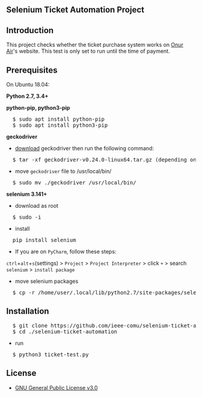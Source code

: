 ## Selenium Ticket Automation Project

## Introduction

This project checks whether the ticket purchase system works on [Onur Air](https://www.onurair.com/en/)'s website. This test is only set to run until the time of payment.

## Prerequisites

On Ubuntu 18.04:

**Python 2.7, 3.4+**

**python-pip, python3-pip**
<pre>
  $ sudo apt install python-pip
  $ sudo apt install python3-pip
</pre>

**geckodriver**

* [download](https://github.com/mozilla/geckodriver/releases) geckodriver then run the following command:

<pre>
  $ tar -xf geckodriver-v0.24.0-linux64.tar.gz (depending on your OS/distribution)
</pre>

* move `geckodriver` file to /usr/local/bin/
<pre>
  $ sudo mv ./geckodriver /usr/local/bin/
</pre>

**selenium 3.141+**
* download as root
<pre>
  $ sudo -i
</pre>
* install
<pre>
  pip install selenium
</pre>

* If you are on `PyCharm`, follow these steps:

`ctrl`+`alt`+`s`(settings) > `Project` > `Project Interpreter` > click `+` > search `selenium` > `install package`

* move selenium packages
<pre>
  $ cp -r /home/user/.local/lib/python2.7/site-packages/selenium* /usr/local/lib/python3.6/dist-packages
</pre>

## Installation

<pre>
  $ git clone https://github.com/ieee-comu/selenium-ticket-automation.git
  $ cd ./selenium-ticket-automation
</pre>
* run
<pre>
  $ python3 ticket-test.py
</pre>

## License
* [GNU General Public License v3.0](https://github.com/ieee-comu/selenium-ticket-automation/blob/master/LICENSE)
